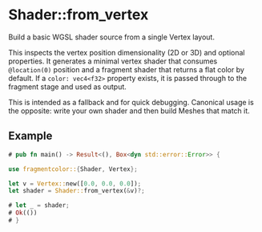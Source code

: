 # Shader::from_vertex

Build a basic WGSL shader source from a single Vertex layout.

This inspects the vertex position dimensionality (2D or 3D) and optional properties.
It generates a minimal vertex shader that consumes `@location(0)` position and a fragment shader that returns a flat color by default.
If a `color: vec4<f32>` property exists, it is passed through to the fragment stage and used as output.

This is intended as a fallback and for quick debugging. Canonical usage is the opposite: write your own shader and then build Meshes that match it.

## Example

```rust
# pub fn main() -> Result<(), Box<dyn std::error::Error>> {

use fragmentcolor::{Shader, Vertex};

let v = Vertex::new([0.0, 0.0, 0.0]);
let shader = Shader::from_vertex(&v)?;

# let _ = shader;
# Ok(())
# }
```